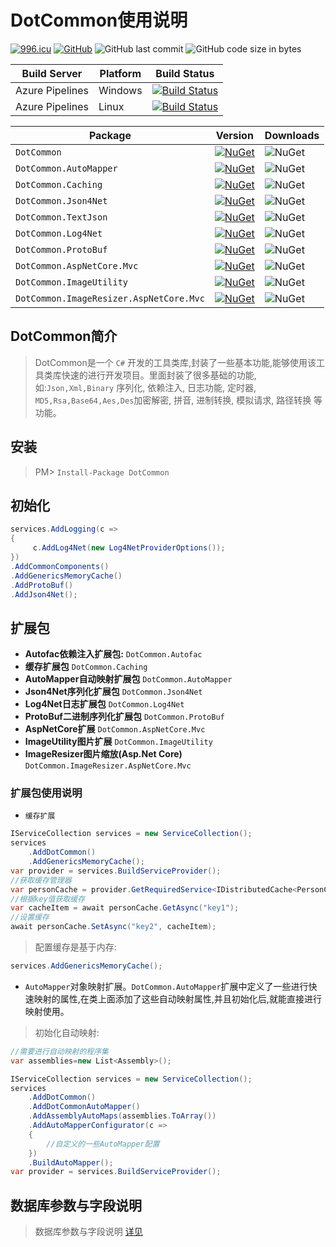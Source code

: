# DotCommon使用说明

[![996.icu](https://img.shields.io/badge/link-996.icu-red.svg)](https://996.icu) [![GitHub](https://img.shields.io/github/license/mashape/apistatus.svg)](https://github.com/cocosip/DotCommon/blob/master/LICENSE) ![GitHub last commit](https://img.shields.io/github/last-commit/cocosip/DotCommon.svg) ![GitHub code size in bytes](https://img.shields.io/github/languages/code-size/cocosip/DotCommon.svg)

| Build Server | Platform | Build Status |
| ------------ | -------- | ------------ |
| Azure Pipelines| Windows |[![Build Status](https://dev.azure.com/cocosip/DotCommon/_apis/build/status/cocosip.DotCommon?branchName=master&jobName=Windows)](https://dev.azure.com/cocosip/DotCommon/_build/latest?definitionId=4&branchName=master)|
| Azure Pipelines| Linux |[![Build Status](https://dev.azure.com/cocosip/DotCommon/_apis/build/status/cocosip.DotCommon?branchName=master&jobName=Linux)](https://dev.azure.com/cocosip/DotCommon/_build/latest?definitionId=4&branchName=master)|

| Package  | Version | Downloads|
| -------- | ------- | -------- |
| `DotCommon` | [![NuGet](https://img.shields.io/nuget/v/DotCommon.svg)](https://www.nuget.org/packages/DotCommon) |![NuGet](https://img.shields.io/nuget/dt/DotCommon.svg)|
| `DotCommon.AutoMapper` | [![NuGet](https://img.shields.io/nuget/v/DotCommon.AutoMapper.svg)](https://www.nuget.org/packages/DotCommon.AutoMapper) |![NuGet](https://img.shields.io/nuget/dt/DotCommon.AutoMapper.svg)|
| `DotCommon.Caching` | [![NuGet](https://img.shields.io/nuget/v/DotCommon.Caching.svg)](https://www.nuget.org/packages/DotCommon.Caching) |![NuGet](https://img.shields.io/nuget/dt/DotCommon.Caching.svg)|
| `DotCommon.Json4Net` | [![NuGet](https://img.shields.io/nuget/v/DotCommon.Json4Net.svg)](https://www.nuget.org/packages/DotCommon.Json4Net) |![NuGet](https://img.shields.io/nuget/dt/DotCommon.Json4Net.svg)|
| `DotCommon.TextJson` | [![NuGet](https://img.shields.io/nuget/v/DotCommon.TextJson.svg)](https://www.nuget.org/packages/DotCommon.TextJson) |![NuGet](https://img.shields.io/nuget/dt/DotCommon.TextJson.svg)|
| `DotCommon.Log4Net` | [![NuGet](https://img.shields.io/nuget/v/DotCommon.Log4Net.svg)](https://www.nuget.org/packages/DotCommon.Log4Net) |![NuGet](https://img.shields.io/nuget/dt/DotCommon.Log4Net.svg)|
| `DotCommon.ProtoBuf` | [![NuGet](https://img.shields.io/nuget/v/DotCommon.ProtoBuf.svg)](https://www.nuget.org/packages/DotCommon.ProtoBuf) |![NuGet](https://img.shields.io/nuget/dt/DotCommon.ProtoBuf.svg)|
| `DotCommon.AspNetCore.Mvc` | [![NuGet](https://img.shields.io/nuget/v/DotCommon.AspNetCore.Mvc.svg)](https://www.nuget.org/packages/DotCommon.AspNetCore.Mvc) |![NuGet](https://img.shields.io/nuget/dt/DotCommon.AspNetCore.Mvc.svg)|
| `DotCommon.ImageUtility` | [![NuGet](https://img.shields.io/nuget/v/DotCommon.ImageUtility.svg)](https://www.nuget.org/packages/DotCommon.ImageUtility) |![NuGet](https://img.shields.io/nuget/dt/DotCommon.ImageUtility.svg)|
| `DotCommon.ImageResizer.AspNetCore.Mvc` | [![NuGet](https://img.shields.io/nuget/v/DotCommon.ImageResizer.AspNetCore.Mvc.svg)](https://www.nuget.org/packages/DotCommon.ImageResizer.AspNetCore.Mvc) |![NuGet](https://img.shields.io/nuget/dt/DotCommon.ImageResizer.AspNetCore.Mvc.svg)|

## DotCommon简介

> DotCommon是一个 `C#` 开发的工具类库,封装了一些基本功能,能够使用该工具类库快速的进行开发项目。里面封装了很多基础的功能,如:`Json,Xml,Binary` 序列化, 依赖注入, 日志功能, 定时器, `MD5,Rsa,Base64,Aes,Des`加密解密, 拼音, 进制转换, 模拟请求, 路径转换 等功能。

## 安装

> PM> `Install-Package DotCommon`

## 初始化

```c#
services.AddLogging(c =>
{
     c.AddLog4Net(new Log4NetProviderOptions());
})
.AddCommonComponents()
.AddGenericsMemoryCache()
.AddProtoBuf()
.AddJson4Net();
```

## 扩展包

- **Autofac依赖注入扩展包:** `DotCommon.Autofac`
- **缓存扩展包** `DotCommon.Caching`
- **AutoMapper自动映射扩展包** `DotCommon.AutoMapper`
- **Json4Net序列化扩展包** `DotCommon.Json4Net`
- **Log4Net日志扩展包** `DotCommon.Log4Net`
- **ProtoBuf二进制序列化扩展包** `DotCommon.ProtoBuf`
- **AspNetCore扩展** `DotCommon.AspNetCore.Mvc`
- **ImageUtility图片扩展** `DotCommon.ImageUtility`
- **ImageResizer图片缩放(Asp.Net Core)** `DotCommon.ImageResizer.AspNetCore.Mvc`

### 扩展包使用说明

- `缓存扩展`

```c#
IServiceCollection services = new ServiceCollection();
services
    .AddDotCommon()
    .AddGenericsMemoryCache();
var provider = services.BuildServiceProvider();
//获取缓存管理器
var personCache = provider.GetRequiredService<IDistributedCache<PersonCacheItem>>();
//根据key值获取缓存
var cacheItem = await personCache.GetAsync("key1");
//设置缓存
await personCache.SetAsync("key2", cacheItem);
```

> 配置缓存是基于内存:

```c#
services.AddGenericsMemoryCache();

```

- `AutoMapper`对象映射扩展。`DotCommon.AutoMapper`扩展中定义了一些进行快速映射的属性,在类上面添加了这些自动映射属性,并且初始化后,就能直接进行映射使用。

> 初始化自动映射:

```c#
//需要进行自动映射的程序集
var assemblies=new List<Assembly>();

IServiceCollection services = new ServiceCollection();
services
    .AddDotCommon()
    .AddDotCommonAutoMapper()
    .AddAssemblyAutoMaps(assemblies.ToArray())
    .AddAutoMapperConfigurator(c =>
    {
        //自定义的一些AutoMapper配置
    })
    .BuildAutoMapper();
var provider = services.BuildServiceProvider();

```

## 数据库参数与字段说明

> 数据库参数与字段说明 [详见](/docs/database.md)
